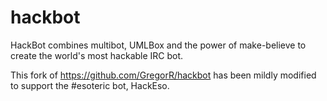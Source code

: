 # hackbot

HackBot combines multibot, UMLBox and the power of make-believe to
create the world's most hackable IRC bot.

This fork of https://github.com/GregorR/hackbot has been mildly
modified to support the #esoteric bot, HackEso.
